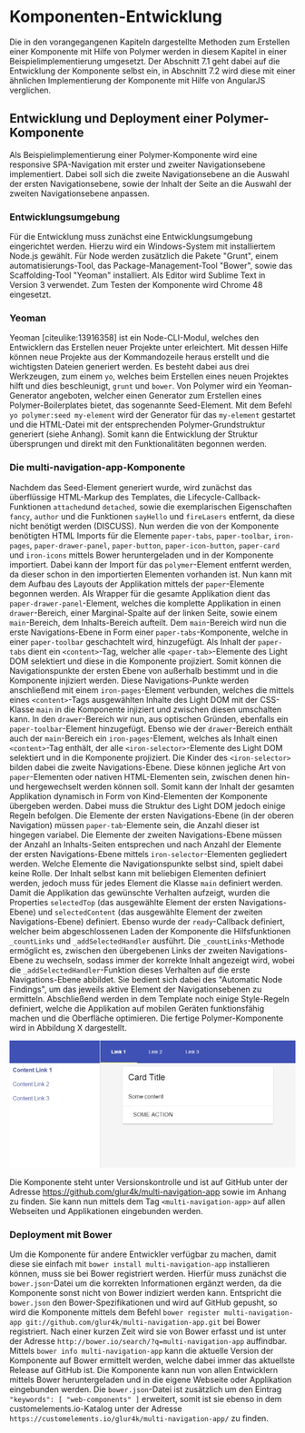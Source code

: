 # Komponenten-Entwicklung

Die in den vorangegangenen Kapiteln dargestellte Methoden zum Erstellen einer Komponente mit Hilfe von Polymer werden in diesem Kapitel in einer Beispielimplementierung umgesetzt. Der Abschnitt 7.1 geht dabei auf die Entwicklung der Komponente selbst ein, in Abschnitt 7.2 wird diese mit einer ähnlichen Implementierung der Komponente mit Hilfe von AngularJS verglichen.


## Entwicklung und Deployment einer Polymer-Komponente

Als Beispielimplementierung einer Polymer-Komponente wird eine responsive SPA-Navigation mit erster und zweiter Navigationsebene implementiert. Dabei soll sich die zweite Navigationsebene an die Auswahl der ersten Navigationsebene, sowie der Inhalt der Seite an die Auswahl der zweiten Navigationsebene anpassen.


### Entwicklungsumgebung

Für die Entwicklung muss zunächst eine Entwicklungsumgebung eingerichtet werden. Hierzu wird ein Windows-System mit installiertem Node.js gewählt. Für Node werden zusätzlich die Pakete "Grunt", einem automatisierungs-Tool, das Package-Management-Tool "Bower", sowie das Scaffolding-Tool "Yeoman" installiert. Als Editor wird Sublime Text in Version 3 verwendet. Zum Testen der Komponente wird Chrome 48 eingesetzt.


### Yeoman

Yeoman [citeulike:13916358] ist ein Node-CLI-Modul, welches den Entwicklern das Erstellen neuer Projekte unter erleichtert. Mit dessen Hilfe können neue Projekte aus der Kommandozeile heraus erstellt und die wichtigsten Dateien generiert werden. Es besteht dabei aus drei Werkzeugen, zum einem `yo`, welches beim Erstellen eines neuen Projektes hilft und dies beschleunigt, `grunt` und `bower`. Von Polymer wird ein Yeoman-Generator angeboten, welcher einen Generator zum Erstellen eines Polymer-Boilerplates bietet, das sogenannte Seed-Element. Mit dem Befehl `yo polymer:seed my-element` wird der Generator für das `my-element` gestartet und die HTML-Datei mit der entsprechenden Polymer-Grundstruktur generiert (siehe Anhang). Somit kann die Entwicklung der Struktur übersprungen und direkt mit den Funktionalitäten begonnen werden.


### Die multi-navigation-app-Komponente

Nachdem das Seed-Element generiert wurde, wird zunächst das überflüssige HTML-Markup des Templates, die Lifecycle-Callback-Funktionen `attached`und `detached`, sowie die exemplarischen Eigenschaften `fancy`, `author` und die Funktionen `sayHello` und `fireLasers` entfernt, da diese nicht benötigt werden (DISCUSS). Nun werden die von der Komponente benötigten HTML Imports für die Elemente `paper-tabs`, `paper-toolbar`, `iron-pages`, `paper-drawer-panel`, `paper-button`, `paper-icon-button`, `paper-card` und `iron-icons` mittels Bower heruntergeladen und in der Komponente importiert. Dabei kann der Import für das `polymer`-Element entfernt werden, da dieser schon in den importierten Elementen vorhanden ist. Nun kann mit dem Aufbau des Layouts der Applikation mittels der `paper`-Elemente begonnen werden.
Als Wrapper für die gesamte Applikation dient das `paper-drawer-panel`-Element, welches die komplette Applikation in einen `drawer`-Bereich, einer Marginal-Spalte auf der linken Seite, sowie einem `main`-Bereich, dem Inhalts-Bereich aufteilt. Dem `main`-Bereich wird nun die erste Navigations-Ebene in Form einer `paper-tabs`-Komponente, welche in einer `paper-toolbar` geschachtelt wird, hinzugefügt. Als Inhalt der `paper-tabs` dient ein `<content>`-Tag, welcher alle `<paper-tab>`-Elemente des Light DOM selektiert und diese in die Komponente projiziert. Somit können die Navigationspunkte der ersten Ebene von außerhalb bestimmt und in die Komponente injiziert werden. Diese Navigations-Punkte werden anschließend mit einem `iron-pages`-Element verbunden, welches die mittels eines `<content>`-Tags ausgewählten Inhalte des Light DOM mit der CSS-Klasse `main` in die Komponente injiziert und zwischen diesen umschalten kann. In den `drawer`-Bereich wir nun, aus optischen Gründen, ebenfalls ein `paper-toolbar`-Element hinzugefügt. Ebenso wie der `drawer`-Bereich enthält auch der `main`-Bereich ein `iron-pages`-Element, welches als Inhalt einen `<content>`-Tag enthält, der alle `<iron-selector>`-Elemente des Light DOM selektiert und in die Komponente projiziert. Die Kinder des `<iron-selector>` bilden dabei die zweite Navigations-Ebene. Diese können jegliche Art von `paper`-Elementen oder nativen HTML-Elementen sein, zwischen denen hin- und hergewechselt werden können soll. Somit kann der Inhalt der gesamten Applikation dynamisch in Form von Kind-Elementen der Komponente übergeben werden. Dabei muss die Struktur des Light DOM jedoch einige Regeln befolgen. Die Elemente der ersten Navigations-Ebene (in der oberen Navigation) müssen `paper-tab`-Elemente sein, die Anzahl dieser ist hingegen variabel. Die Elemente der zweiten Navigations-Ebene müssen der Anzahl an Inhalts-Seiten entsprechen und nach Anzahl der Elemente der ersten Navigations-Ebene mittels `iron-selector`-Elementen gegliedert werden. Welche Elemente die Navigationspunkte selbst sind, spielt dabei keine Rolle. Der Inhalt selbst kann mit beliebigen Elementen definiert werden, jedoch muss für jedes Element die Klasse `main` definiert werden.
Damit die Applikation das gewünschte Verhalten aufzeigt, wurden die Properties `selectedTop` (das ausgewählte Element der ersten Navigations-Ebene) und `selectedContent` (das ausgewählte Element der zweiten Navigations-Ebene) definiert. Ebenso wurde der `ready`-Callback definiert, welcher beim abgeschlossenen Laden der Komponente die Hilfsfunktionen `_countLinks` und `_addSelectedHandler` ausführt. Die `_countLinks`-Methode ermöglicht es, zwischen den übergebenen Links der zweiten Navigations-Ebene zu wechseln, sodass immer der korrekte Inhalt angezeigt wird, wobei die `_addSelectedHandler`-Funktion dieses Verhalten auf die erste Navigations-Ebene abbildet. Sie bedient sich dabei des "Automatic Node Findings", um das jeweils aktive Element der Navigationsebenen zu ermitteln. Abschließend werden in dem Template noch einige Style-Regeln definiert, welche die Applikation auf mobilen Geräten funktionsfähig machen und die Oberfläche optimieren. Die fertige Polymer-Komponente wird in Abbildung X dargestellt.

![Bild: <Darstellung der multi-navigation-app Komponente>](images/1-multi-navigation-app.jpg "<Darstellung der multi-navigation-app Komponente>")

Die Komponente steht unter Versionskontrolle und ist auf GitHub unter der Adresse https://github.com/glur4k/multi-navigation-app sowie im Anhang zu finden. Sie kann nun mittels dem Tag `<multi-navigation-app>` auf allen Webseiten und Applikationen eingebunden werden.


### Deployment mit Bower

Um die Komponente für andere Entwickler verfügbar zu machen, damit diese sie einfach mit `bower install multi-navigation-app` installieren können, muss sie bei Bower registriert werden. Hierfür muss zunächst die `bower.json`-Datei um die korrekten Informationen ergänzt werden, da die Komponente sonst nicht von Bower indiziert werden kann. Entspricht die `bower.json` den Bower-Spezifikationen und wird auf GitHub gepusht, so wird die Komponente mittels dem Befehl `bower register multi-navigation-app git://github.com/glur4k/multi-navigation-app.git` bei Bower registriert. Nach einer kurzen Zeit wird sie von Bower erfasst und ist unter der Adresse `http://bower.io/search/?q=multi-navigation-app` auffindbar. Mittels `bower info multi-navigation-app` kann die aktuelle Version der Komponente auf Bower ermittelt werden, welche dabei immer das aktuellste Release auf GitHub ist. Die Komponente kann nun von allen Entwicklern mittels Bower heruntergeladen und in die eigene Webseite oder Applikation eingebunden werden. Die `bower.json`-Datei ist zusätzlich um den Eintrag `"keywords": [ "web-components" ]` erweitert, somit ist sie ebenso in dem customelements.io-Katalog unter der Adresse `https://customelements.io/glur4k/multi-navigation-app/` zu finden.
